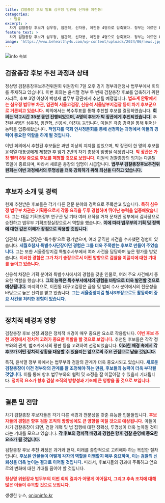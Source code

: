 ```yaml
---
title: 검찰총장 후보 발표 심우정 임관혁 신자용 이진동!
categories:
  - 법률
excerpt: >
  차기 검찰총장 후보가 심우정, 임관혁, 신자용, 이진동 4명으로 압축됐다. 정부는 이르면 8일 후임을 결정할 예정이다. 차기 검찰총장의 명암은 이들의 손에 달렸다. 클릭해서 더 자세한 이야기를 확인하세요!
feature_text: >
  차기 검찰총장 후보가 심우정, 임관혁, 신자용, 이진동 4명으로 압축됐다. 정부는 이르면 8일 후임을 결정할 예정이다. 차기 검찰총장의 명암은 이들의 손에 달렸다. 클릭해서 더 자세한 이야기를 확인하세요!
image: 'https://www.behealthy4u.com/wp-content/uploads/2024/06/news.jpg'
---
```


<p><img src="https://www.behealthy4u.com/wp-content/uploads/2024/06/news.jpg" alt="info 속보" /></p>

<h2 data-ke-size="size26">검찰총장 후보 추천 과정과 상태</h2>

<p data-ke-size="size16">정상명 검찰총장후보추천위원회 위원장이 7일 오후 경기 정부과천청사 법무부에서 회의를 주재하고 있습니다. 이번 회의는 윤석열 정부 두 번째 검찰총장 후보를 압축하기 위한 자리로, 후보 3명 이상이 박성재 법무부 장관에게 추천될 예정입니다. <b><span style="color: #ee2323;">법조계 안팎에서는 심우정 법무부 차관, 임관혁 서울고검장, 신응석 서울남부지검장 등이 차기 후보군으로 거론되고 있습니다.</span></b> 회의에서는 복수투표를 통해 추천할 후보를 결정하였습니다. <b><span style="background-color: #21538527;">회의는 약 2시간 35분 동안 진행되었으며, 4명의 후보가 박 장관에게 추천되었습니다.</span></b> 추천된 4명은 심우정, 임관혁, 신응석, 이진동 등입니다. 이들은 각종 경력을 통해 뛰어난 능력을 입증해왔습니다. <b><span style="color: #1a5490;">적임자를 국회 인사청문회를 통해 선정하는 과정에서 이들의 경력이 중요한 역할을 하게 될 것입니다.</span></b></p>

<p data-ke-size="size16">이번 회의에서 추천된 후보들은 과반 이상의 지지를 얻었으며, 박 장관이 한 명의 후보를 윤석열 대통령에게 제청한 후 임기 2년의 차기 총장이 임명될 예정입니다. <b><span style="color: #ee2323;">박 장관은 가장 빨리 8일 중으로 후보를 제청할 것으로 보입니다.</span></b> 이원석 검찰총장의 임기는 다음달 15일에 종료되며, 따라서 새로운 총장의 임명이 시급합니다. <b><span style="background-color: #21538527;">법무부 검찰총장후보추천위원회는 이번 과정에서의 투명성을 더욱 강화하기 위해 최선을 다하고 있습니다.</span></b></p>

<hr>

<h2 data-ke-size="size26">후보자 소개 및 경력</h2>

<p data-ke-size="size16">현재 추천받은 후보들은 각기 다른 전문 분야와 경력으로 주목받고 있습니다. <b><span style="color: #ee2323;">특히 심우정 법무부 차관은 기획통으로서 각종 요직을 두루 경험하며 뛰어난 능력을 입증해왔습니다.</span></b> 그는 대검 기획조정부 연구관 및 기타 여러 요직을 거쳐 문재인 정부에서 검사장으로 승진하고 법무부 기획조정실장으로서 역할을 했습니다. <b><span style="background-color: #21538527;">이에 따라 법무부의 기획 및 정책에 대한 깊은 이해가 장점으로 작용할 것입니다.</span></b></p>

<p data-ke-size="size16">임관혁 서울고검장은 ‘특수통’으로 평가받으며, 여러 굵직한 사건을 수사했던 경험이 있습니다. <b><span style="color: #1a5490;">세월호참사 특별수사단장이던 경험은 그를 더욱 주목받는 후보로 만들어 주었습니다.</span></b> 그는 또한 서울중앙지검 특별수사부에서 여러 사건을 담당하며 높은 평가를 받았습니다. <b><span style="color: #ee2323;">이러한 경험은 그가 차기 총장으로서 어떤 방향으로 검찰을 이끌지에 대한 기대를 높이고 있습니다.</span></b></p>

<p data-ke-size="size16">신응석 차장은 기획 분야와 특별수사에서의 경험을 갖춘 인물로, 여러 주요 사건에서 중요한 역할을 했습니다. <b><span style="background-color: #21538527;">그의 능력은 특수부서에서의 경험을 바탕으로 더욱 발전할 것으로 예상됩니다.</span></b> 마지막으로, 이진동 대구고검장은 금융 및 범죄 수사 분야에서의 전문성을 바탕으로 높은 신뢰를 받고 있습니다. <b><span style="color: #1a5490;">그는 서울중앙지검 형사3부장으로도 활동하며 중요 사건을 처리한 경험이 있습니다.</span></b></p>

<hr>

<h2 data-ke-size="size26">정치적 배경과 영향</h2>

<p data-ke-size="size16">검찰총장 후보 선정 과정은 정치적 배경이 매우 중요한 요소로 작용합니다. <b><span style="color: #ee2323;">이번 후보 추천 과정에서 정치적 고려가 중요한 역할을 할 것으로 보입니다.</span></b> 추천된 후보들은 각각 정부와의 관계, 법조계에서의 평판 등을 고려하여 선정되었습니다. <b><span style="background-color: #21538527;">이러한 배경 속에서 각 후보가 어떤 정치적 상황을 대응할 수 있을지는 앞으로의 주요 관점으로 남을 것입니다.</span></b></p>

<p data-ke-size="size16">특히, 윤석열 정부 하에서는 법무부와 검찰의 관계가 더욱 중요시되고 있습니다. <b><span style="color: #1a5490;">새로운 검찰총장이 이전 정부와의 관계를 잘 조정해야 하는 만큼, 후보들의 능력이 더욱 부각될 것입니다.</span></b> 이를 통해 향후 법무부와의 협력 및 조정을 잘 이끌어갈 수 있을지 기대됩니다. <b><span style="color: #ee2323;">정치적 요소가 향후 검찰 조직의 방향성과 기조에 큰 영향을 줄 것으로 보입니다.</span></b></p>

<hr>

<h2 data-ke-size="size26">결론 및 전망</h2>

<p data-ke-size="size16">차기 검찰총장 후보자들은 각기 다른 배경과 전문성을 갖춘 유능한 인물들입니다. <b><span style="color: #ee2323;">후보자들의 경험은 향후 검찰 조직의 방향성에도 큰 영향을 미칠 것으로 예상됩니다.</span></b> 이들이 차기 검찰총장이 되면, 검찰 개혁 및 법 집행에 대한 정확성, 투명성이 더욱 높아질 것이라는 기대를 모으고 있습니다. <b><span style="background-color: #21538527;">각 후보의 정치적 배경과 경험은 향후 검찰 운영에 중요한 요소가 될 것입니다.</span></b></p>

<p data-ke-size="size16">검찰총장 후보 추천 과정은 과거와 현재, 미래를 종합적으로 고려해야 하는 복잡한 절차입니다. <b><span style="color: #1a5490;">후보된 인물들이 어떻게 각자의 역할을 이행할지 매우 중요하며, 이는 검찰의 신뢰성을 더욱 높이는 결과로 이어질 것입니다.</span></b> 따라서, 후보자들의 경과에 주목하고 앞으로의 변화에 대한 기대를 품어야 할 것입니다.</p> 

<p data-ke-size="size16"><b><span style="color: #ee2323;">정상명 위원장과 법무부의 이번 회의 결과가 어떻게 이어질지, 그리고 후속 조치에 대해 많은 이들이 주목할 것으로 보입니다.</span></b></p>
생생한 뉴스, <a href="https://onioninfo.kr" rel="dofollow">onioninfo.kr</a>


